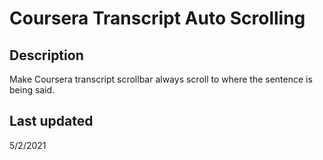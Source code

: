 # Coursera Transcript Auto Scrolling
## Description

Make Coursera transcript scrollbar always scroll to where the sentence is being said.

## Last updated

5/2/2021